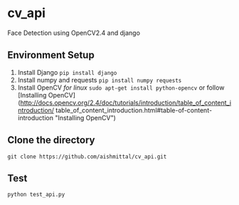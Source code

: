 # cv_api
Face Detection using OpenCV2.4 and django
## Environment Setup
1. Install Django
```pip install django```
2. Install numpy and requests
```pip install numpy requests```
3. Install OpenCV
*for linux* ```sudo apt-get install python-opencv``` or follow [Installing OpenCV](http://docs.opencv.org/2.4/doc/tutorials/introduction/table_of_content_introduction/
table_of_content_introduction.html#table-of-content-introduction "Installing OpenCV")

## Clone the directory
``` git clone https://github.com/aishmittal/cv_api.git ```

## Test
``` python test_api.py ```
